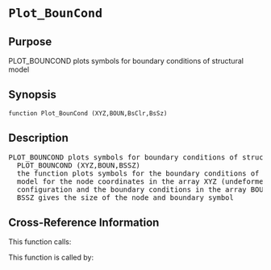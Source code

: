 
<!-- <a name="_top"></a>
<div><a href="../../../_index.md">Home</a> &gt;  <a href="#">latest</a> &gt; <a href="#">Utility_Functions</a> &gt; <a href="_index.md">Plotting</a> &gt; Plot_BounCond.m</div> -->

<!--<table width="100%"><tr><td align="left"><a href="../../../_index.md"><img alt="<" border="0" src="../../../left.png">&nbsp;Master index</a></td>
<td align="right"><a href="_index.md">Index for latest\Utility_Functions\Plotting&nbsp;<img alt=">" border="0" src="../../../right.png"></a></td></tr></table>-->
# `Plot_BounCond`
<!-- <h1>Plot_BounCond
</h1> -->

## <a name="_name"></a>Purpose

<!-- <h2 id="purpose"><a name="_name"></a>Purpose</h2> -->

PLOT_BOUNCOND plots symbols for boundary conditions of structural model

<!-- <div class="box"><strong>PLOT_BOUNCOND plots symbols for boundary conditions of structural model</strong></div> -->

## <a name="_synopsis"></a>Synopsis

`function Plot_BounCond (XYZ,BOUN,BsClr,BsSz)` 
## <a name="_description"></a>Description

<pre class="comment">PLOT_BOUNCOND plots symbols for boundary conditions of structural model
  PLOT_BOUNCOND (XYZ,BOUN,BSSZ)
  the function plots symbols for the boundary conditions of the structural
  model for the node coordinates in the array XYZ (undeformed or deformed
  configuration and the boundary conditions in the array BOUN;
  BSSZ gives the size of the node and boundary symbol</pre>
<!-- <div class="fragment"><pre class="comment">PLOT_BOUNCOND plots symbols for boundary conditions of structural model
  PLOT_BOUNCOND (XYZ,BOUN,BSSZ)
  the function plots symbols for the boundary conditions of the structural
  model for the node coordinates in the array XYZ (undeformed or deformed
  configuration and the boundary conditions in the array BOUN;
  BSSZ gives the size of the node and boundary symbol</pre></div> -->

<!-- crossreference -->
## <a name="_cross"></a>Cross-Reference Information

This function calls:
<ul style="list-style-image:url(../../../matlabicon.gif)">
</ul>
This function is called by:
<ul style="list-style-image:url(../../../matlabicon.gif)">
</ul>
<!-- crossreference -->




<!-- <hr><address>Generated on Thu 28-Jan-2021 18:22:44 by <strong><a href="http://www.artefact.tk/software/matlab/m2html/" title="Matlab Documentation in HTML">m2html</a></strong> &copy; 2005</address> -->